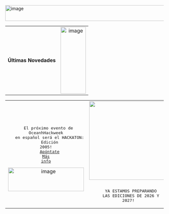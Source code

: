 <img width="1440" height="50" alt="image" src="https://github.com/user-attachments/assets/6a92064a-9f89-4e5b-8ca7-9b2b1092fdae" />

|||
|:-:|:-:|
|**Últimas Novedades**|<img width="80" height="212" alt="image" src="https://github.com/user-attachments/assets/e48bdc1d-aa10-4730-a782-24d8524dd39d" /> |   

|||
|:-:|:-:|
|<pre><br/>&nbsp;&nbsp;El próximo evento de OceanhHackweek<br/>&nbsp;&nbsp; en español será el HACKATON:<br/>&nbsp;&nbsp; Edición 2005!<br/>&nbsp;&nbsp;  [Apúntate](https://intercoonecta.aecid.es/programaci%C3%B3n-de-actividades/hackaton-en-espa-ol-en-ciencia-marina-edici-n-2025) [Más info](https://github.com/Intercoonecta/Intercoonecta.github.io/blob/main/sitio/ohw2025.md)<br/></pre> <img width="241" height="75" alt="image" src="https://github.com/user-attachments/assets/dfe97489-4878-42ba-9daa-72aa1ddb28b2"/> | <img width="250" height="250" src="https://github.com/user-attachments/assets/e390cff3-064c-4307-987f-58c01b7c93d1"/> <pre><br/>&nbsp;&nbsp;YA ESTAMOS PREPARANDO<br/>&nbsp;&nbsp;LAS EDICIONES DE 2026 Y 2027!<br/></pre>| 






